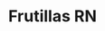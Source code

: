 ---
title: Frutillas RN
date: 
draft: false

# descripcion
description : Aros colgantes en plata 925 y strass

materials: Plata 925

color: 

dimensions: largo total 2.5 cm

code: 01-06-0870

type: "Aros"

categories: []

price: $4.130,00

price_eftvo: $3.510,00

# Images
# first image will be shown in the product page
images:
  # - image: "images/path_to_image"
  # La ubicacion de las imagenes es imagenes/Aros/Aros.Strass/01-06-0870-frutillas-rn
  - image: "./images/aros/strass/01-06-0870-frutillas-rn.jpg"
---